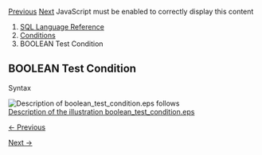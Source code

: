 [Previous](IS-OF-type-Condition.md) [Next](Functions.md) JavaScript must
be enabled to correctly display this content

  1. [SQL Language Reference ](index.md)
  2. [ Conditions](Conditions.md)
  3. BOOLEAN Test Condition

## BOOLEAN Test Condition

Syntax

  

![Description of boolean_test_condition.eps
follows](https://docs.oracle.com/en/database/oracle/oracle-database/23/sqlrf/img/boolean_test_condition.gif)  
[Description of the illustration
boolean_test_condition.eps](img_text/boolean_test_condition.md)

  


[← Previous](IS-OF-type-Condition.md)

[Next →](Functions.md)
